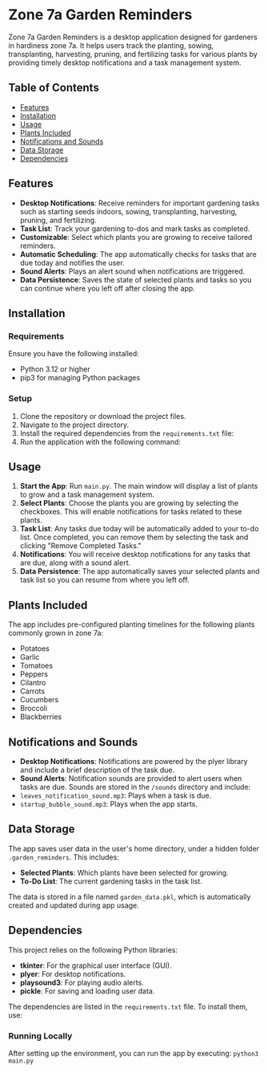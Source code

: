 # Zone 7a Garden Reminders

Zone 7a Garden Reminders is a desktop application designed for gardeners in hardiness zone 7a. It helps users track the planting, sowing, transplanting, harvesting, pruning, and fertilizing tasks for various plants by providing timely desktop notifications and a task management system.

## Table of Contents

- [Features](#features)
- [Installation](#installation)
- [Usage](#usage)
- [Plants Included](#plants-included)
- [Notifications and Sounds](#notifications-and-sounds)
- [Data Storage](#data-storage)
- [Dependencies](#dependencies)

## Features

- **Desktop Notifications**: Receive reminders for important gardening tasks such as starting seeds indoors, sowing, transplanting, harvesting, pruning, and fertilizing.
- **Task List**: Track your gardening to-dos and mark tasks as completed.
- **Customizable**: Select which plants you are growing to receive tailored reminders.
- **Automatic Scheduling**: The app automatically checks for tasks that are due today and notifies the user.
- **Sound Alerts**: Plays an alert sound when notifications are triggered.
- **Data Persistence**: Saves the state of selected plants and tasks so you can continue where you left off after closing the app.

## Installation

### Requirements

Ensure you have the following installed:

- Python 3.12 or higher
- pip3 for managing Python packages

### Setup

1. Clone the repository or download the project files.
2. Navigate to the project directory.
3. Install the required dependencies from the `requirements.txt` file:
4. Run the application with the following command:

## Usage

1. **Start the App**: Run `main.py`. The main window will display a list of plants to grow and a task management system.
2. **Select Plants**: Choose the plants you are growing by selecting the checkboxes. This will enable notifications for tasks related to these plants.
3. **Task List**: Any tasks due today will be automatically added to your to-do list. Once completed, you can remove them by selecting the task and clicking "Remove Completed Tasks."
4. **Notifications**: You will receive desktop notifications for any tasks that are due, along with a sound alert.
5. **Data Persistence**: The app automatically saves your selected plants and task list so you can resume from where you left off.

## Plants Included

The app includes pre-configured planting timelines for the following plants commonly grown in zone 7a:

- Potatoes
- Garlic
- Tomatoes
- Peppers
- Cilantro
- Carrots
- Cucumbers
- Broccoli
- Blackberries

## Notifications and Sounds

- **Desktop Notifications**: Notifications are powered by the plyer library and include a brief description of the task due.
- **Sound Alerts**: Notification sounds are provided to alert users when tasks are due. Sounds are stored in the `/sounds` directory and include:
- `leaves_notification_sound.mp3`: Plays when a task is due.
- `startup_bubble_sound.mp3`: Plays when the app starts.

## Data Storage

The app saves user data in the user's home directory, under a hidden folder `.garden_reminders`. This includes:

- **Selected Plants**: Which plants have been selected for growing.
- **To-Do List**: The current gardening tasks in the task list.

The data is stored in a file named `garden_data.pkl`, which is automatically created and updated during app usage.

## Dependencies

This project relies on the following Python libraries:

- **tkinter**: For the graphical user interface (GUI).
- **plyer**: For desktop notifications.
- **playsound3**: For playing audio alerts.
- **pickle**: For saving and loading user data.

The dependencies are listed in the `requirements.txt` file. To install them, use:

### Running Locally

After setting up the environment, you can run the app by executing:
`python3 main.py`
